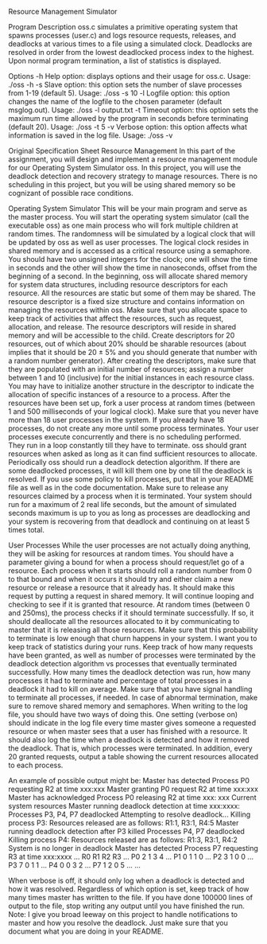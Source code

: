 
Resource Management Simulator

Program Description
oss.c simulates a primitive operating system that spawns processes (user.c) and logs resource requests, releases, and deadlocks at various times to a file using a simulated clock. Deadlocks are resolved in order from the lowest deadlocked process index to the highest. Upon normal program termination, a list of statistics is displayed.

Options
-h Help option: displays options and their usage for oss.c.
Usage: ./oss -h
-s Slave option: this option sets the number of slave processes from 1-19 (default 5).
Usage: ./oss -s 10
-l Logfile option: this option changes the name of the logfile to the chosen parameter (default msglog.out).
Usage: ./oss -l output.txt
-t Timeout option: this option sets the maximum run time allowed by the program in seconds before terminating (default 20).
Usage: ./oss -t 5
-v Verbose option: this option affects what information is saved in the log file.
Usage: ./oss -v

Original Specification Sheet
Resource Management
In this part of the assignment, you will design and implement a resource management module for our Operating System
Simulator oss. In this project, you will use the deadlock detection and recovery strategy to manage resources.
There is no scheduling in this project, but you will be using shared memory so be cognizant of possible race conditions.

Operating System Simulator
This will be your main program and serve as the master process. You will start the operating system simulator (call the
executable oss) as one main process who will fork multiple children at random times. The randomness will be simulated
by a logical clock that will be updated by oss as well as user processes. The logical clock resides in shared memory and is
accessed as a critical resource using a semaphore. You should have two unsigned integers for the clock; one will show the time
in seconds and the other will show the time in nanoseconds, offset from the beginning of a second.
In the beginning, oss will allocate shared memory for system data structures, including resource descriptors for each resource.
All the resources are static but some of them may be shared. The resource descriptor is a fixed size structure and contains
information on managing the resources within oss. Make sure that you allocate space to keep track of activities that affect
the resources, such as request, allocation, and release. The resource descriptors will reside in shared memory and will be
accessible to the child. Create descriptors for 20 resources, out of which about 20% should be sharable resources (about implies that it should be 20 ± 5% and you should generate that number with a random number generator).
After creating the descriptors, make sure that they are populated with an initial number of resources; assign a number between 1 and
10 (inclusive) for the initial instances in each resource class. You may have to initialize another structure in the descriptor to
indicate the allocation of specific instances of a resource to a process.
After the resources have been set up, fork a user process at random times (between 1 and 500 milliseconds of your logical
clock). Make sure that you never have more than 18 user processes in the system. If you already have 18 processes, do not
create any more until some process terminates. Your user processes execute concurrently and there is no scheduling performed.
They run in a loop constantly till they have to terminate.
oss should grant resources when asked as long as it can find sufficient resources to allocate. Periodically oss should run a
deadlock detection algorithm. If there are some deadlocked processes, it will kill them one by one till the deadlock is resolved.
If you use some policy to kill processes, put that in your README file as well as in the code documentation. Make sure to
release any resources claimed by a process when it is terminated.
Your system should run for a maximum of 2 real life seconds, but the amount of simulated seconds maximum is up to you as
long as processes are deadlocking and your system is recovering from that deadlock and continuing on at least 5 times total.

User Processes
While the user processes are not actually doing anything, they will be asking for resources at random times.
You should have a parameter giving a bound for when a process should request/let go of a resource. Each process when it starts
should roll a random number from 0 to that bound and when it occurs it should try and either claim a new resource or release
a resource that it already has. It should make this request by putting a request in shared memory. It will continue looping and
checking to see if it is granted that resource.
At random times (between 0 and 250ms), the process checks if it should terminate successfully. If so, it should deallocate all
the resources allocated to it by communicating to master that it is releasing all those resources. Make sure that this probability
to terminate is low enough that churn happens in your system.
I want you to keep track of statistics during your runs. Keep track of how many requests have been granted, as well as number
of processes were terminated by the deadlock detection algorithm vs processes that eventually terminated successfully. How
many times the deadlock detection was run, how many processes it had to terminate and percentage of total processes in a
deadlock it had to kill on average.
Make sure that you have signal handling to terminate all processes, if needed. In case of abnormal termination, make sure to
remove shared memory and semaphores.
When writing to the log file, you should have two ways of doing this. One setting (verbose on) should indicate in the log file
every time master gives someone a requested resource or when master sees that a user has finished with a resource. It should
also log the time when a deadlock is detected and how it removed the deadlock. That is, which processes were terminated. In
addition, every 20 granted requests, output a table showing the current resources allocated to each process.

An example of possible output might be:
Master has detected Process P0 requesting R2 at time xxx:xxx
Master granting P0 request R2 at time xxx:xxx
Master has acknowledged Process P0 releasing R2 at time xxx: xxx
Current system resources
Master running deadlock detection at time xxx:xxxx:
Processes P3, P4, P7 deadlocked
Attempting to resolve deadlock...
Killing process P3:
Resources released are as follows: R1:1, R3:1, R4:5
Master running deadlock detection after P3 killed
Processes P4, P7 deadlocked
Killing process P4:
Resources released are as follows: R1:3, R3:1, R4:2
System is no longer in deadlock
Master has detected Process P7 requesting R3 at time xxx:xxxx
...
R0 R1 R2 R3 ...
P0 2 1 3 4 ...
P1 0 1 1 0 ...
P2 3 1 0 0 ...
P3 7 0 1 1 ...
P4 0 0 3 2 ...
P7 1 2 0 5 ...
...

When verbose is off, it should only log when a deadlock is detected and how it was resolved.
Regardless of which option is set, keep track of how many times master has written to the file. If you have done 100000 lines
of output to the file, stop writing any output until you have finished the run.
Note: I give you broad leeway on this project to handle notifications to master and how you resolve the deadlock. Just make
sure that you document what you are doing in your README.
